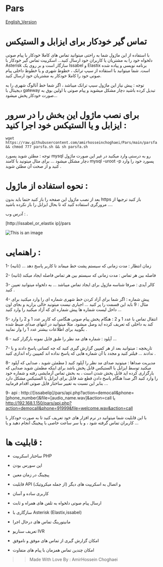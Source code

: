 # Pars

 [ English_Version ](https://github.com/amirhosseinchoghaei/Pars#readme)

# تماس گیر خودکار برای ایزابل و الستیکس 

با استفاده از این ماژول شما به راحتی میتوانید تماس های کاملا خودکار با پیام صوتی دلخواه خود را به مشتریان یا کاربران خود ارسال کنید...
اسکریپت تماس گیر خودکار با Asterisk سازگار است و بر روی یک Issabel و Elastix برنامه نویسی و پیاده شده است.
شما میتوانید با استقاده از سیپ ترانک ، خطوط شهری و یا خطوط داخلی پیام صوتی خود را کاملا خودکار به مشتریان خود ارسال کنید.

توجه : پیش نیاز این ماژول سیپ ترانک میباشد ، اگر شما خط آنالوگ شهری را به دیجیتال با gateway تبدیل کرده باشید دچار مشکل میشوید و پیام صوتی با اولین بوق به صورت خودکار پخش میشود...







# برای نصب ماژول این بخش را در سرور ایزابل و یا الستیکس خود اجرا کنید :

```
wget https://raw.githubusercontent.com/amirhosseinchoghaei/Pars/main/parsfa.sh && chmod 777 parsfa.sh && sh parsfa.sh

```
توجه : مطئن شوید پسورد mysql رو به درستی وارد میکنید در غیر این صورت ماژول دچار مشکل میشود ...
برای مثال میتونید با کامند mysql -uroot -p پسورد خود را وارد کنید و از صحت آن مطئن شوید .

# نحوه استفاده از ماژول :

بعد از نصب ماژول این صفحه را باز کنید حتما باید بدون https باز کنید ترجیها از مرورگری استفاده کنید که تا بحال ایزابل را باز نکرده باشید ....

آدرس وب :
.

[http://issabel_or_elastix ip]/pars

![This is an image](https://pars-space.ir/wp-content/uploads/2022/01/%D8%A7%D8%B1%D8%B3%D8%A7%D9%84-%D9%BE%DB%8C%D8%A7%D9%85-%D8%B5%D9%88%D8%AA%DB%8C-%D8%AE%D9%88%D8%AF%DA%A9%D8%A7%D8%B1-%D8%A7%DB%8C%D8%B2%D8%A7%D8%A8%D9%84-%D9%88-%D8%A7%D9%84%D8%B3%D8%AA%DB%8C%DA%A9%D8%B311111111111-1498x1536.jpg)

# راهنمایی :

1- زمان انتظار : مدت زمانی که سیستم پشت خط میماند تا کاربر پاسخ دهد ... (ثانیه)

2- فاصله بین هر تماس : مدت زمانی که سیستم بین هر تماس فاصله ایجاد میکند (ثانیه)

3- کالر آیدی : صرفا شناسه ماژول برای ایجاد تماس میباشد ... به دلخواه میتوانید تعیین کنید .

4- پیش شماره : اگر شما برای آزاد کردن خط شهری شماره ای را وارد میکنید برای مثال : 9 باید این قسمت را پر کنید ... اجباری نیست میتونید خالی بزارید و بجای اون داخل لیست شماره ها پیش شماره ای که آزاد میکنید را وارد کنید ...

5- انتقال تماس با عدد 1 و 2 : هنگام پخش پیام صوتی هنگامی که کاربر عدد 1 و 2 را وارد کند به داخلی که تعریف کرده اید وصل میشود. مثلا میتوانید در انتهای صدای ضیط شده بگویید برای اطلاعات بیشتر عدد 1 را وار نمایید .

6 - آپلود : شماره های مد نظر را طبق فایل نمونه بارگزار کنید ...

7- تاریخچه : میتوانید بعد از هر کمپین گزارش گیری کنید که چه کسانی پاسخ دادند و یا ندادند ... فیلتر کنید و مجدد با آن شماره هایی که پاسخ نداده اند کمپیین راه اندازی کنید .

8- مدیریت صداها : میتونید صدای مد نظر را آپلود کنید ( مطمئن شوید ، صدایی که آپلود میکنید توسط ایزابل یا الستیکس قابل پخش باشد برای اینکه مطمئن شوید صدایی که بارگزاری کرده اید قابل پخش شدن است ، به بخش تماس آزمایشی رفته و شماره خود را وارد کنید اگر صدا هنگام پاسخ دادن قطع شد فایل برای ایزابل یا الستیکس مشکل دارد بنابر این نسبت به تغییر ساختار فایل صوتی اقدام فرمایید ...


9- api : http://[issabelip]/pars/api.php?action=democall&phone=[phone_number]&file=[audio_name.wav]&action=call  یا 
http://192.168.1.150/pars/api.php?action=democall&phone=91999&file=welcome.wav&action=call

با این قابلیت شما میتوانید در نرم افزار های خود تعریف کنید تا به صورت خودکار با کاربران تماس گرفته شود ، و یا سر ساعت خاصی با پیجینگ انجام دهید و یا ...


# قابلیت ها :

- ساختار اسکریپت PHP

- اپن سورس بودن

- پیچینگ در زمان معین

- قابلیت API و اتصال به اسکریپت های دیگر (از جمله میکروتیک)

- کاربری ساده و آسان

- ارسال پیام صوتی دلخواه به تلفن های همراه و ثابت

- سازگاری با Asterisk (Elastix,issabel)
 
- مانیتورینگ تماس های درحال اجرا

- تعریف سناریو IVR

- امکان گزارش گیری از تماس های موفق و ناموفق

- امکان چندین تماس همزمان با پیام های متفاوت
>> Made With Love By : AmirHossein Choghaei
